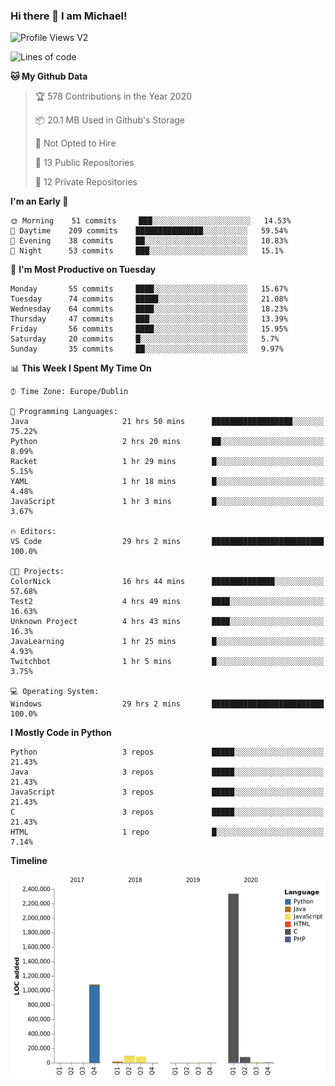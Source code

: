 ### Hi there 👋 I am Michael!

![Profile Views V2](https://komarev.com/ghpvc/?username=AppDevMichael)

<!--START_SECTION:waka-->
![Lines of code](https://img.shields.io/badge/From%20Hello%20World%20I%27ve%20Written-10.3%20million%20lines%20of%20code-blue)

**🐱 My Github Data** 

> 🏆 578 Contributions in the Year 2020
 > 
> 📦 20.1 MB Used in Github's Storage 
 > 
> 🚫 Not Opted to Hire
 > 
> 📜 13 Public Repositories
 > 
> 🔑 12 Private Repositories 

**I'm an Early 🐤** 

```text
🌞 Morning    51 commits     ███░░░░░░░░░░░░░░░░░░░░░░   14.53% 
🌆 Daytime    209 commits    ███████████████░░░░░░░░░░   59.54% 
🌃 Evening    38 commits     ██░░░░░░░░░░░░░░░░░░░░░░░   10.83% 
🌙 Night      53 commits     ███░░░░░░░░░░░░░░░░░░░░░░   15.1%

```
📅 **I'm Most Productive on Tuesday** 

```text
Monday       55 commits     ████░░░░░░░░░░░░░░░░░░░░░   15.67% 
Tuesday      74 commits     █████░░░░░░░░░░░░░░░░░░░░   21.08% 
Wednesday    64 commits     ████░░░░░░░░░░░░░░░░░░░░░   18.23% 
Thursday     47 commits     ███░░░░░░░░░░░░░░░░░░░░░░   13.39% 
Friday       56 commits     ████░░░░░░░░░░░░░░░░░░░░░   15.95% 
Saturday     20 commits     █░░░░░░░░░░░░░░░░░░░░░░░░   5.7% 
Sunday       35 commits     ██░░░░░░░░░░░░░░░░░░░░░░░   9.97%

```


📊 **This Week I Spent My Time On** 

```text
⌚︎ Time Zone: Europe/Dublin

💬 Programming Languages: 
Java                     21 hrs 50 mins      ██████████████████░░░░░░░   75.22% 
Python                   2 hrs 20 mins       ██░░░░░░░░░░░░░░░░░░░░░░░   8.09% 
Racket                   1 hr 29 mins        █░░░░░░░░░░░░░░░░░░░░░░░░   5.15% 
YAML                     1 hr 18 mins        █░░░░░░░░░░░░░░░░░░░░░░░░   4.48% 
JavaScript               1 hr 3 mins         █░░░░░░░░░░░░░░░░░░░░░░░░   3.67%

🔥 Editors: 
VS Code                  29 hrs 2 mins       █████████████████████████   100.0%

🐱‍💻 Projects: 
ColorNick                16 hrs 44 mins      ██████████████░░░░░░░░░░░   57.68% 
Test2                    4 hrs 49 mins       ████░░░░░░░░░░░░░░░░░░░░░   16.63% 
Unknown Project          4 hrs 43 mins       ████░░░░░░░░░░░░░░░░░░░░░   16.3% 
JavaLearning             1 hr 25 mins        █░░░░░░░░░░░░░░░░░░░░░░░░   4.93% 
Twitchbot                1 hr 5 mins         █░░░░░░░░░░░░░░░░░░░░░░░░   3.75%

💻 Operating System: 
Windows                  29 hrs 2 mins       █████████████████████████   100.0%

```

**I Mostly Code in Python** 

```text
Python                   3 repos             █████░░░░░░░░░░░░░░░░░░░░   21.43% 
Java                     3 repos             █████░░░░░░░░░░░░░░░░░░░░   21.43% 
JavaScript               3 repos             █████░░░░░░░░░░░░░░░░░░░░   21.43% 
C                        3 repos             █████░░░░░░░░░░░░░░░░░░░░   21.43% 
HTML                     1 repo              █░░░░░░░░░░░░░░░░░░░░░░░░   7.14%

```


**Timeline**

![Chart not found](https://github.com/AppDevMichael/AppDevMichael/blob/master/charts/bar_graph.png) 


<!--END_SECTION:waka-->

